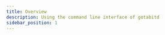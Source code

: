 ```yaml
---
title: Overview
description: Using the command line interface of gotabitd
sidebar_position: 1
---
```


